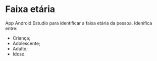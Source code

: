 # Faixa etária
App Android Estudio para identificar a faixa etária da pessoa.
Idenifica entre:
- Criança;
- Adolescente;
- Adulto;
- Idoso.
